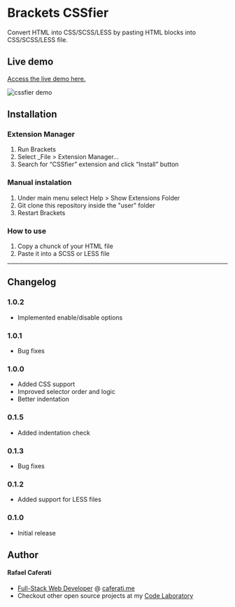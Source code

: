 Brackets CSSfier
====================

Convert HTML into CSS/SCSS/LESS by pasting HTML blocks into CSS/SCSS/LESS file.

## Live demo

[Access the live demo here.](https://caferati.me/demo/cssfier)

![cssfier demo](http://i.imgur.com/SPn8VPZ.gif)

## Installation ##

### Extension Manager
1. Run Brackets
2. Select _File > Extension Manager...
3. Search for “CSSfier” extension and click “Install” button

### Manual instalation
1. Under main menu select Help > Show Extensions Folder
2. Git clone this repository inside the "user" folder
3. Restart Brackets

### How to use
1. Copy a chunck of your HTML file
2. Paste it into a SCSS or LESS file

----------------

## Changelog ##

### 1.0.2
- Implemented enable/disable options

### 1.0.1
- Bug fixes

### 1.0.0
- Added CSS support
- Improved selector order and logic
- Better indentation

### 0.1.5
- Added indentation check

### 0.1.3
- Bug fixes

### 0.1.2
- Added support for LESS files

### 0.1.0
- Initial release

## Author
#### Rafael Caferati
+ <a href="https://caferati.me/portfolio" title="Full-Stack Web Developer, UI/UX Javascript Specialist" target="_blank">Full-Stack Web Developer</a> @ <a title="Full-Stack Web Developer, UI/UX Javascript Specialist" href="https://caferati.me" target="_blank">caferati.me</a>
+ Checkout other open source projects at my <a title="Web Software Developer Code Laboratory" target="_blank" href="https://caferati.me/labs">Code Laboratory</a>
